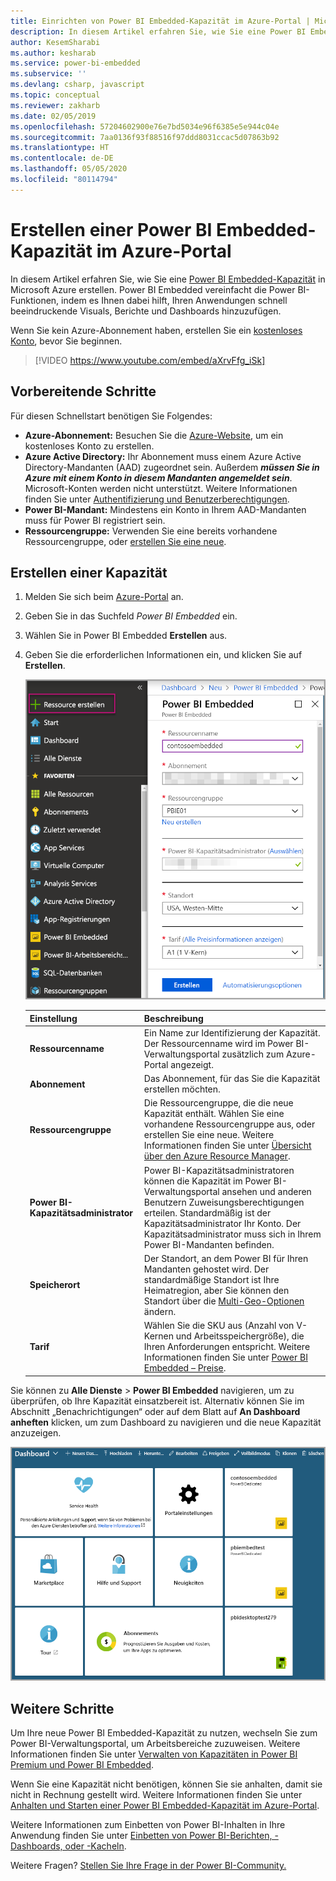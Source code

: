 ```yaml
---
title: Einrichten von Power BI Embedded-Kapazität im Azure-Portal | Microsoft-Dokumentation
description: In diesem Artikel erfahren Sie, wie Sie eine Power BI Embedded-Kapazität in Microsoft Azure erstellen.
author: KesemSharabi
ms.author: kesharab
ms.service: power-bi-embedded
ms.subservice: ''
ms.devlang: csharp, javascript
ms.topic: conceptual
ms.reviewer: zakharb
ms.date: 02/05/2019
ms.openlocfilehash: 57204602900e76e7bd5034e96f6385e5e944c04e
ms.sourcegitcommit: 7aa0136f93f88516f97ddd8031ccac5d07863b92
ms.translationtype: HT
ms.contentlocale: de-DE
ms.lasthandoff: 05/05/2020
ms.locfileid: "80114794"
---
```

# <a name="create-power-bi-embedded-capacity-in-the-azure-portal"></a>Erstellen einer Power BI Embedded-Kapazität im Azure-Portal

In diesem Artikel erfahren Sie, wie Sie eine [Power BI Embedded-Kapazität](azure-pbie-what-is-power-bi-embedded.md) in Microsoft Azure erstellen. Power BI Embedded vereinfacht die Power BI-Funktionen, indem es Ihnen dabei hilft, Ihren Anwendungen schnell beeindruckende Visuals, Berichte und Dashboards hinzuzufügen.

Wenn Sie kein Azure-Abonnement haben, erstellen Sie ein [kostenloses Konto](https://azure.microsoft.com/free/), bevor Sie beginnen.

> [!VIDEO https://www.youtube.com/embed/aXrvFfg_iSk]

## <a name="before-you-begin"></a>Vorbereitende Schritte

Für diesen Schnellstart benötigen Sie Folgendes:

* **Azure-Abonnement:** Besuchen Sie die [Azure-Website](https://azure.microsoft.com/free/), um ein kostenloses Konto zu erstellen.
* **Azure Active Directory:** Ihr Abonnement muss einem Azure Active Directory-Mandanten (AAD) zugeordnet sein. Außerdem ***müssen Sie in Azure mit einem Konto in diesem Mandanten angemeldet sein***. Microsoft-Konten werden nicht unterstützt. Weitere Informationen finden Sie unter [Authentifizierung und Benutzerberechtigungen](https://docs.microsoft.com/azure/analysis-services/analysis-services-manage-users).
* **Power BI-Mandant:** Mindestens ein Konto in Ihrem AAD-Mandanten muss für Power BI registriert sein.
* **Ressourcengruppe:** Verwenden Sie eine bereits vorhandene Ressourcengruppe, oder [erstellen Sie eine neue](https://docs.microsoft.com/azure/azure-resource-manager/resource-group-overview).

## <a name="create-a-capacity"></a>Erstellen einer Kapazität

1. Melden Sie sich beim [Azure-Portal](https://portal.azure.com/) an.

2. Geben Sie in das Suchfeld *Power BI Embedded* ein.

3. Wählen Sie in Power BI Embedded **Erstellen** aus.

4. Geben Sie die erforderlichen Informationen ein, und klicken Sie auf **Erstellen**.

    ![Felder zum Ausfüllen beim Erstellen einer neuen Kapazität](media/azure-pbie-create-capacity/azure-portal-create-power-bi-embedded.png)

    |Einstellung |Beschreibung |
    |---------|---------|
    |**Ressourcenname**|Ein Name zur Identifizierung der Kapazität. Der Ressourcenname wird im Power BI-Verwaltungsportal zusätzlich zum Azure-Portal angezeigt.|
    |**Abonnement**|Das Abonnement, für das Sie die Kapazität erstellen möchten.|
    |**Ressourcengruppe**|Die Ressourcengruppe, die die neue Kapazität enthält. Wählen Sie eine vorhandene Ressourcengruppe aus, oder erstellen Sie eine neue. Weitere Informationen finden Sie unter [Übersicht über den Azure Resource Manager](https://docs.microsoft.com/azure/azure-resource-manager/resource-group-overview).|
    |**Power BI-Kapazitätsadministrator**|Power BI-Kapazitätsadministratoren können die Kapazität im Power BI-Verwaltungsportal ansehen und anderen Benutzern Zuweisungsberechtigungen erteilen. Standardmäßig ist der Kapazitätsadministrator Ihr Konto. Der Kapazitätsadministrator muss sich in Ihrem Power BI-Mandanten befinden.|
    |**Speicherort**|Der Standort, an dem Power BI für Ihren Mandanten gehostet wird. Der standardmäßige Standort ist Ihre Heimatregion, aber Sie können den Standort über die [Multi-Geo-Optionen](embedded-multi-geo.md) ändern.
    |**Tarif**|Wählen Sie die SKU aus (Anzahl von V-Kernen und Arbeitsspeichergröße), die Ihren Anforderungen entspricht.  Weitere Informationen finden Sie unter [Power BI Embedded – Preise](https://azure.microsoft.com/pricing/details/power-bi-embedded/).|

Sie können zu **Alle Dienste** > **Power BI Embedded** navigieren, um zu überprüfen, ob Ihre Kapazität einsatzbereit ist. Alternativ können Sie im Abschnitt „Benachrichtigungen“ oder auf dem Blatt auf **An Dashboard anheften** klicken, um zum Dashboard zu navigieren und die neue Kapazität anzuzeigen.

![Dashboard im Azure-Portal mit Power BI Embedded-Kapazität](media/azure-pbie-create-capacity/azure-portal-dashboard.png)

## <a name="next-steps"></a>Weitere Schritte

Um Ihre neue Power BI Embedded-Kapazität zu nutzen, wechseln Sie zum Power BI-Verwaltungsportal, um Arbeitsbereiche zuzuweisen. Weitere Informationen finden Sie unter [Verwalten von Kapazitäten in Power BI Premium und Power BI Embedded](https://powerbi.microsoft.com/documentation/powerbi-admin-premium-manage/).

Wenn Sie eine Kapazität nicht benötigen, können Sie sie anhalten, damit sie nicht in Rechnung gestellt wird. Weitere Informationen finden Sie unter [Anhalten und Starten einer Power BI Embedded-Kapazität im Azure-Portal](azure-pbie-pause-start.md).

Weitere Informationen zum Einbetten von Power BI-Inhalten in Ihre Anwendung finden Sie unter [Einbetten von Power BI-Berichten, -Dashboards, oder -Kacheln](https://powerbi.microsoft.com/documentation/powerbi-developer-embedding-content/).

Weitere Fragen? [Stellen Sie Ihre Frage in der Power BI-Community.](https://community.powerbi.com/)